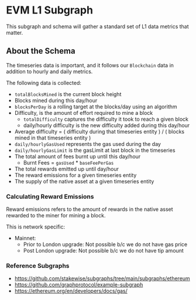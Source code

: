 # EVM L1 Subgraph

This subgraph and schema will gather a standard set of L1 data metrics that matter.

## About the Schema

The timeseries data is important, and it follows our `Blockchain` data in addition to hourly and daily metrics.

The following data is collected:

- `totalBlocksMined` is the current block height
- Blocks mined during this day/hour
- `blocksPerDay` is a rolling target at the blocks/day using an algorithm
- Difficulty, is the amount of effort required to mine a block
  - `totalDifficulty` captures the difficulty it took to reach a given block
  - daily/hourly difficulty is the new difficulty added during this day/hour
- Average difficulty = ( difficulty during that timeseries entity ) / ( blocks mined in that timeseries entity )
- `daily/hourlyGasUsed` represents the gas used during the day
- `daily/hourlyGasLimit` is the gasLimit at last block in the timeseries
- The total amount of fees burnt up until this day/hour
  - Burnt Fees = `gasUsed` \* `baseFeePerGas`
- The total rewards emitted up until day/hour
- The reward emissions for a given timeseries entity
- The supply of the native asset at a given timeseries entity

### Calculating Reward Emissions

Reward emissions refers to the amount of rewards in the native asset rewarded to the miner for mining a block.

This is network specific:

- Mainnet:
  - Prior to London upgrade: Not possible b/c we do not have gas price
  - Post London upgrade: Not possible b/c we do not have tip amount

### Reference Subgraphs

- https://github.com/stakewise/subgraphs/tree/main/subgraphs/ethereum
- https://github.com/graphprotocol/example-subgraph
- https://ethereum.org/en/developers/docs/gas/
